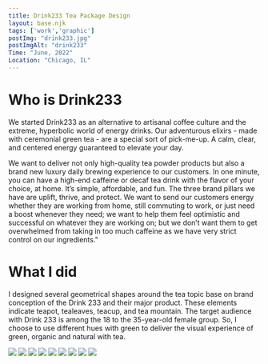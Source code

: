 ```yaml
---
title: Drink233 Tea Package Design
layout: base.njk
tags: ['work','graphic']
postImg: "drink233.jpg"
postImgAlt: "drink233"
Time: "June, 2022"
Location: "Chicago, IL"
---
```

<body>
 <div class="container">
    <h1>Who is Drink233</h1>
     <p> We started Drink233 as an alternative to artisanal coffee culture and the extreme, hyperbolic world of energy drinks. Our adventurous elixirs - made with ceremonial green tea - are a special sort of pick-me-up. A calm, clear, and centered energy guaranteed to elevate your day.</p>
     <p>We want to deliver not only high-quality tea powder products but also a brand new luxury daily brewing experience to our customers. In one minute, you can have a high-end caffeine or decaf tea drink with the flavor of your choice, at home. It’s simple, affordable, and fun.
     The three brand pillars we have are uplift, thrive, and protect. We want to send our customers energy whether they are working from home, still commuting to work, or just need a boost whenever they need; we want to help them feel optimistic and successful on whatever they are working on; but we don’t want them to get overwhelmed from taking in too much caffeine as we have very strict control on our ingredients."</p>
      <h1> What I did</h1>
       <p>I designed several geometrical shapes around the tea topic base on brand conception of the Drink 233 and their major product.
These elements indicate teapot, tealeaves, teacup, and tea mountain.
The target audience with Drink 233 is among the 18 to the 35-year-old female group. 
So, I choose to use different hues with green to deliver the visual experience of green, organic and natural with tea.</p>
     <img src="https://mir-s3-cdn-cf.behance.net/project_modules/1400_opt_1/975599146358439.62af3d4fd2bc6.jpg">
      <img src="https://mir-s3-cdn-cf.behance.net/project_modules/fs/8ae669146358439.62af3d4fd609e.jpg">
      <img src="https://mir-s3-cdn-cf.behance.net/project_modules/fs/dffe90146358439.62af3d4fd5332.jpg">
      <img src="https://mir-s3-cdn-cf.behance.net/project_modules/2800_opt_1/e6a56a146358439.62af40f1c7479.jpg">
      <img src="https://mir-s3-cdn-cf.behance.net/project_modules/fs/313b3b146358439.62af3d4fd5885.png">
      <img src="https://mir-s3-cdn-cf.behance.net/project_modules/2800_opt_1/10d97d146358439.62af3d4fd4b57.jpg">
      <img src="https://mir-s3-cdn-cf.behance.net/project_modules/2800_opt_1/daeb82146358439.62af40f1c7de9.jpg">
      <img src="https://mir-s3-cdn-cf.behance.net/project_modules/fs/ba872d146358439.62af40f1c5bb5.jpg">
      <img src="https://mir-s3-cdn-cf.behance.net/project_modules/fs/f22a05146358439.62af40f1c639c.jpg">
      <script src="script.js"></script>
  </div>
  </body>